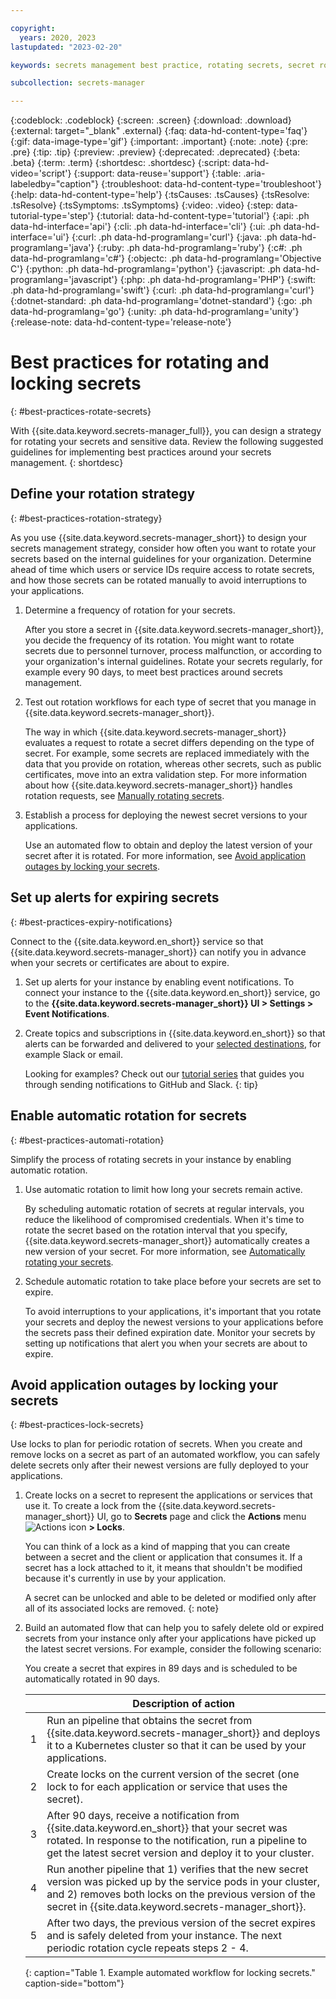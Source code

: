 ```yaml
---

copyright:
  years: 2020, 2023
lastupdated: "2023-02-20"

keywords: secrets management best practice, rotating secrets, secret rotation, locking secrets, automatic rotation

subcollection: secrets-manager

---
```


{:codeblock: .codeblock}
{:screen: .screen}
{:download: .download}
{:external: target="_blank" .external}
{:faq: data-hd-content-type='faq'}
{:gif: data-image-type='gif'}
{:important: .important}
{:note: .note}
{:pre: .pre}
{:tip: .tip}
{:preview: .preview}
{:deprecated: .deprecated}
{:beta: .beta}
{:term: .term}
{:shortdesc: .shortdesc}
{:script: data-hd-video='script'}
{:support: data-reuse='support'}
{:table: .aria-labeledby="caption"}
{:troubleshoot: data-hd-content-type='troubleshoot'}
{:help: data-hd-content-type='help'}
{:tsCauses: .tsCauses}
{:tsResolve: .tsResolve}
{:tsSymptoms: .tsSymptoms}
{:video: .video}
{:step: data-tutorial-type='step'}
{:tutorial: data-hd-content-type='tutorial'}
{:api: .ph data-hd-interface='api'}
{:cli: .ph data-hd-interface='cli'}
{:ui: .ph data-hd-interface='ui'}
{:curl: .ph data-hd-programlang='curl'}
{:java: .ph data-hd-programlang='java'}
{:ruby: .ph data-hd-programlang='ruby'}
{:c#: .ph data-hd-programlang='c#'}
{:objectc: .ph data-hd-programlang='Objective C'}
{:python: .ph data-hd-programlang='python'}
{:javascript: .ph data-hd-programlang='javascript'}
{:php: .ph data-hd-programlang='PHP'}
{:swift: .ph data-hd-programlang='swift'}
{:curl: .ph data-hd-programlang='curl'}
{:dotnet-standard: .ph data-hd-programlang='dotnet-standard'}
{:go: .ph data-hd-programlang='go'}
{:unity: .ph data-hd-programlang='unity'}
{:release-note: data-hd-content-type='release-note'}

# Best practices for rotating and locking secrets
{: #best-practices-rotate-secrets}

With {{site.data.keyword.secrets-manager_full}}, you can design a strategy for rotating your secrets and sensitive data. Review the following suggested guidelines for implementing best practices around your secrets management.
{: shortdesc}


## Define your rotation strategy
{: #best-practices-rotation-strategy}

As you use {{site.data.keyword.secrets-manager_short}} to design your secrets management strategy, consider how often you want to rotate your secrets based on the internal guidelines for your organization. Determine ahead of time which users or service IDs require access to rotate secrets, and how those secrets can be rotated manually to avoid interruptions to your applications.

1. Determine a frequency of rotation for your secrets.

    After you store a secret in {{site.data.keyword.secrets-manager_short}}, you decide the frequency of its rotation. You might want to rotate secrets due to personnel turnover, process malfunction, or according to your organization's internal guidelines. Rotate your secrets regularly, for example every 90 days, to meet best practices around secrets management.

2. Test out rotation workflows for each type of secret that you manage in {{site.data.keyword.secrets-manager_short}}.

    The way in which {{site.data.keyword.secrets-manager_short}} evaluates a request to rotate a secret differs depending on the type of secret. For example, some secrets are replaced immediately with the data that you provide on rotation, whereas other secrets, such as public certificates, move into an extra validation step. For more information about how {{site.data.keyword.secrets-manager_short}} handles rotation requests, see [Manually rotating secrets](/docs/secrets-manager?topic=secrets-manager-manual-rotation#manual-rotate-by-type).

3. Establish a process for deploying the newest secret versions to your applications.

    Use an automated flow to obtain and deploy the latest version of your secret after it is rotated. For more information, see [Avoid application outages by locking your secrets](#best-practices-lock-secrets).

## Set up alerts for expiring secrets
{: #best-practices-expiry-notifications}

Connect to the {{site.data.keyword.en_short}} service so that {{site.data.keyword.secrets-manager_short}} can notify you in advance when your secrets or certificates are about to expire.

1. Set up alerts for your instance by enabling event notifications. To connect your instance to the {{site.data.keyword.en_short}} service, go to the **{{site.data.keyword.secrets-manager_short}} UI > Settings > Event Notifications**.
2. Create topics and subscriptions in {{site.data.keyword.en_short}} so that alerts can be forwarded and delivered to your [selected destinations](/docs/secrets-manager?topic=secrets-manager-event-notifications#event-notifications-destinations), for example Slack or email. 

    Looking for examples? Check out our [tutorial series](/docs/secrets-manager?topic=secrets-manager-tutorial-expiring-secrets-part-1) that guides you through sending notifications to GitHub and Slack.
    {: tip}

## Enable automatic rotation for secrets
{: #best-practices-automati-rotation}

Simplify the process of rotating secrets in your instance by enabling automatic rotation.

1. Use automatic rotation to limit how long your secrets remain active. 

    By scheduling automatic rotation of secrets at regular intervals, you reduce the likelihood of compromised credentials. When it's time to rotate the secret based on the rotation interval that you specify, {{site.data.keyword.secrets-manager_short}} automatically creates a new version of your secret. For more information, see [Automatically rotating your secrets](/docs/secrets-manager?topic=secrets-manager-automatic-rotation).

2. Schedule automatic rotation to take place before your secrets are set to expire.

   To avoid interruptions to your applications, it's important that you rotate your secrets and deploy the newest versions to your applications before the secrets pass their defined expiration date. Monitor your secrets by setting up notifications that alert you when your secrets are about to expire.
    

## Avoid application outages by locking your secrets
{: #best-practices-lock-secrets}

Use locks to plan for periodic rotation of secrets. When you create and remove locks on a secret as part of an automated workflow, you can safely delete secrets only after their newest versions are fully deployed to your applications.

1. Create locks on a secret to represent the applications or services that use it. To create a lock from the {{site.data.keyword.secrets-manager_short}} UI, go to **Secrets** page and click the **Actions** menu ![Actions icon](../../icons/actions-icon-vertical.svg) **> Locks**. 

    You can think of a lock as a kind of mapping that you can create between a secret and the client or application that consumes it. If a secret has a lock attached to it, it means that shouldn't be modified because it's currently in use by your application.
    
    A secret can be unlocked and able to be deleted or modified only after all of its associated locks are removed.
    {: note}

2. Build an automated flow that can help you to safely delete old or expired secrets from your instance only after your applications have picked up the latest secret versions. For example, consider the following scenario:

    You create a secret that expires in 89 days and is scheduled to be automatically rotated in 90 days.

    | | Description of action |
    | --- | --- |
    | 1 | Run an pipeline that obtains the secret from {{site.data.keyword.secrets-manager_short}} and deploys it to a Kubernetes cluster so that it can be used by your applications. |
    | 2 | Create locks on the current version of the secret (one lock to for each application or service that uses the secret). |
    | 3 | After 90 days, receive a notification from {{site.data.keyword.en_short}} that your secret was rotated. In response to the notification, run a pipeline to get the latest secret version and deploy it to your cluster. |
    | 4 | Run another pipeline that 1) verifies that the new secret version was picked up by the service pods in your cluster, and 2) removes both locks on the previous version of the secret in {{site.data.keyword.secrets-manager_short}}.
    | 5 | After two days, the previous version of the secret expires and is safely deleted from your instance. The next periodic rotation cycle repeats steps 2 - 4. |
    {: caption="Table 1. Example automated workflow for locking secrets." caption-side="bottom"}




